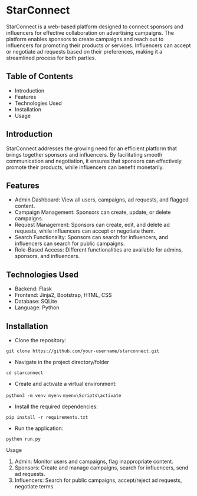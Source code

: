 # StarConnect
StarConnect is a web-based platform designed to connect sponsors and influencers for effective collaboration on advertising campaigns. The platform enables sponsors to create campaigns and reach out to influencers for promoting their products or services. Influencers can accept or negotiate ad requests based on their preferences, making it a streamlined process for both parties.

## Table of Contents
- Introduction
- Features
- Technologies Used
- Installation
- Usage

## Introduction
StarConnect addresses the growing need for an efficient platform that brings together sponsors and influencers. By facilitating smooth communication and negotiation, it ensures that sponsors can effectively promote their products, while influencers can benefit monetarily.

## Features
- Admin Dashboard: View all users, campaigns, ad requests, and flagged content.
- Campaign Management: Sponsors can create, update, or delete campaigns.
- Request Management: Sponsors can create, edit, and delete ad requests, while influencers can accept or negotiate them.
- Search Functionality: Sponsors can search for influencers, and influencers can search for public campaigns.
- Role-Based Access: Different functionalities are available for admins, sponsors, and influencers.

## Technologies Used
- Backend: Flask
- Frontend: Jinja2, Bootstrap, HTML, CSS
- Database: SQLite
- Language: Python

## Installation

- Clone the repository:

```git clone https://github.com/your-username/starconnect.git```

- Navigate in the project directory/folder

```cd starconnect```

- Create and activate a virtual environment:

```python3 -m venv myenv```
```myenv\Scripts\activate```

- Install the required dependencies:

```pip install -r requirements.txt```

- Run the application:
  
```python run.py```


Usage
1. Admin: Monitor users and campaigns, flag inappropriate content.
2. Sponsors: Create and manage campaigns, search for influencers, send ad requests.
3. Influencers: Search for public campaigns, accept/reject ad requests, negotiate terms.
